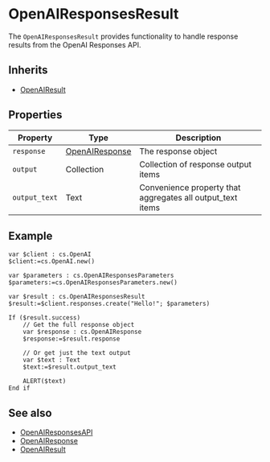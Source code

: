 # OpenAIResponsesResult

The `OpenAIResponsesResult` provides functionality to handle response results from the OpenAI Responses API.

## Inherits

- [OpenAIResult](OpenAIResult.md)
 
## Properties

| Property | Type | Description |
|----------|------|-------------|
| `response` | [OpenAIResponse](OpenAIResponse.md) | The response object |
| `output` | Collection | Collection of response output items |
| `output_text` | Text | Convenience property that aggregates all output_text items |

## Example

```4d
var $client : cs.OpenAI
$client:=cs.OpenAI.new()

var $parameters : cs.OpenAIResponsesParameters
$parameters:=cs.OpenAIResponsesParameters.new()

var $result : cs.OpenAIResponsesResult
$result:=$client.responses.create("Hello!"; $parameters)

If ($result.success)
    // Get the full response object
    var $response : cs.OpenAIResponse
    $response:=$result.response
    
    // Or get just the text output
    var $text : Text
    $text:=$result.output_text
    
    ALERT($text)
End if
```

## See also

- [OpenAIResponsesAPI](OpenAIResponsesAPI.md)
- [OpenAIResponse](OpenAIResponse.md)
- [OpenAIResult](OpenAIResult.md)
